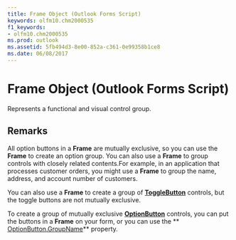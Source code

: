 ```yaml
---
title: Frame Object (Outlook Forms Script)
keywords: olfm10.chm2000535
f1_keywords:
- olfm10.chm2000535
ms.prod: outlook
ms.assetid: 5fb494d3-8e00-852a-c361-0e99358b1ce8
ms.date: 06/08/2017
---
```



# Frame Object (Outlook Forms Script)

Represents a functional and visual control group.


## Remarks

All option buttons in a  **Frame** are mutually exclusive, so you can use the **Frame** to create an option group. You can also use a **Frame** to group controls with closely related contents.For example, in an application that processes customer orders, you might use a **Frame** to group the name, address, and account number of customers.

You can also use a  **Frame** to create a group of **[ToggleButton](Outlook.togglebutton.md)** controls, but the toggle buttons are not mutually exclusive.

To create a group of mutually exclusive  **[OptionButton](Outlook.optionbutton.md)** controls, you can put the buttons in a **Frame** on your form, or you can use the ** [OptionButton.GroupName](Outlook.optionbutton.groupname.md)** property.


